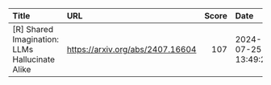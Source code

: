 | Title                                          | URL                              |   Score | Date                |
|:-----------------------------------------------|:---------------------------------|--------:|:--------------------|
| [R] Shared Imagination: LLMs Hallucinate Alike | https://arxiv.org/abs/2407.16604 |     107 | 2024-07-25 13:49:22 |